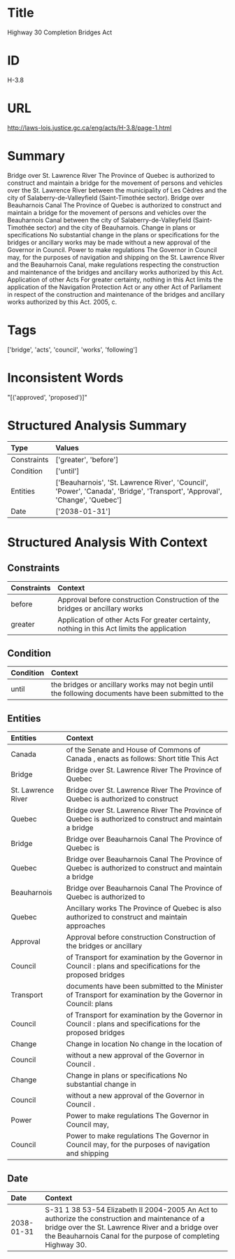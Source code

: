 # Title
Highway 30 Completion Bridges Act


# ID
H-3.8

# URL
http://laws-lois.justice.gc.ca/eng/acts/H-3.8/page-1.html


# Summary
Bridge over St. Lawrence River The Province of Quebec is authorized to construct and maintain a bridge for the movement of persons and vehicles over the St. Lawrence River between the municipality of Les Cèdres and the city of Salaberry-de-Valleyfield (Saint-Timothée sector).
Bridge over Beauharnois Canal The Province of Quebec is authorized to construct and maintain a bridge for the movement of persons and vehicles over the Beauharnois Canal between the city of Salaberry-de-Valleyfield (Saint-Timothée sector) and the city of Beauharnois.
Change in plans or specifications No substantial change in the plans or specifications for the bridges or ancillary works may be made without a new approval of the Governor in Council.
Power to make regulations The Governor in Council may, for the purposes of navigation and shipping on the St. Lawrence River and the Beauharnois Canal, make regulations respecting the construction and maintenance of the bridges and ancillary works authorized by this Act. Application of other Acts For greater certainty, nothing in this Act limits the application of the  Navigation Protection Act  or any other Act of Parliament in respect of the construction and maintenance of the bridges and ancillary works authorized by this Act. 2005, c.


# Tags
['bridge', 'acts', 'council', 'works', 'following']


# Inconsistent Words
"[('approved', 'proposed')]"


# Structured Analysis Summary
| Type        | Values                                                                                                                     |
|:------------|:---------------------------------------------------------------------------------------------------------------------------|
| Constraints | ['greater', 'before']                                                                                                      |
| Condition   | ['until']                                                                                                                  |
| Entities    | ['Beauharnois', 'St. Lawrence River', 'Council', 'Power', 'Canada', 'Bridge', 'Transport', 'Approval', 'Change', 'Quebec'] |
| Date        | ['2038-01-31']                                                                                                             |


# Structured Analysis With Context
 


## Constraints
| Constraints   | Context                                                                                      |
|:--------------|:---------------------------------------------------------------------------------------------|
| before        | Approval  before construction Construction of the bridges or ancillary works                 |
| greater       | Application of other Acts For  greater certainty, nothing in this Act limits the application |


## Condition
| Condition   | Context                                                                                               |
|:------------|:------------------------------------------------------------------------------------------------------|
| until       | the bridges or ancillary works may not begin until the following documents have been submitted to the |


## Entities
| Entities           | Context                                                                                                      |
|:-------------------|:-------------------------------------------------------------------------------------------------------------|
| Canada             | of the Senate and House of Commons of Canada , enacts as follows: Short title This Act                       |
| Bridge             | Bridge over St. Lawrence River The Province of Quebec                                                        |
| St. Lawrence River | Bridge over  St. Lawrence River The Province of Quebec is authorized to construct                            |
| Quebec             | Bridge over St. Lawrence River The Province of  Quebec is authorized to construct and maintain a bridge      |
| Bridge             | Bridge over Beauharnois Canal The Province of Quebec is                                                      |
| Quebec             | Bridge over Beauharnois Canal The Province of  Quebec is authorized to construct and maintain a bridge       |
| Beauharnois        | Bridge over  Beauharnois Canal The Province of Quebec is authorized to                                       |
| Quebec             | Ancillary works The Province of  Quebec is also authorized to construct and maintain approaches              |
| Approval           | Approval before construction Construction of the bridges or ancillary                                        |
| Council            | of Transport for examination by the Governor in Council : plans and specifications for the proposed bridges  |
| Transport          | documents have been submitted to the Minister of Transport for examination by the Governor in Council: plans |
| Council            | of Transport for examination by the Governor in Council : plans and specifications for the proposed bridges  |
| Change             | Change in location No change in the location of                                                              |
| Council            | without a new approval of the Governor in Council .                                                          |
| Change             | Change in plans or specifications No substantial change in                                                   |
| Council            | without a new approval of the Governor in Council .                                                          |
| Power              | Power to make regulations The Governor in Council may,                                                       |
| Council            | Power to make regulations The Governor in  Council may, for the purposes of navigation and shipping          |


## Date
| Date       | Context                                                                                                                                                                                                               |
|:-----------|:----------------------------------------------------------------------------------------------------------------------------------------------------------------------------------------------------------------------|
| 2038-01-31 | S-31 1 38 53-54 Elizabeth II 2004-2005 An Act to authorize the construction and maintenance of a bridge over the St. Lawrence River and a bridge over the Beauharnois Canal for the purpose of completing Highway 30. |


